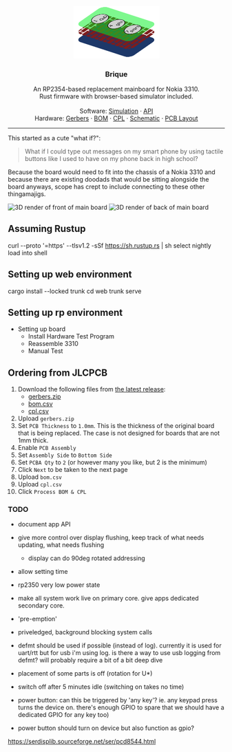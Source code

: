<p align="center">
  <a href="https://github.com/tommy-gilligan/brique">
    <img src="https://raw.githubusercontent.com/tommy-gilligan/brique/refs/heads/main/logo.svg" alt="Logo" width="200"/>
  </a>
  <h3 align="center">Brique</h3>
  <p align="center">
    An RP2354-based replacement mainboard for Nokia 3310.<br />
    Rust firmware with browser-based simulator included. 
    <br />
    <br />
    Software: <a href="https://tommy-gilligan.github.io/brique/simulation">Simulation</a>
    ·
    <a href="https://tommy-gilligan.github.io/brique/doc/shared">API</a>
    <br />
    Hardware: <a href="https://github.com/tommy-gilligan/brique/releases/latest/download/gerbers.zip">Gerbers</a>
    ·
    <a href="https://github.com/tommy-gilligan/brique/releases/latest/download/bom.csv">BOM</a>
    ·
    <a href="https://github.com/tommy-gilligan/brique/releases/latest/download/cpl.csv">CPL</a>
    ·
    <a href="https://github.com/tommy-gilligan/brique/releases/latest/download/schematic.pdf">Schematic</a>
    ·
    <a href="https://github.com/tommy-gilligan/brique/releases/latest/download/pcb.svg">PCB Layout</a>
  </p>
</p>
<hr/>
This started as a cute "what if?":

> What if I could type out messages on my smart phone by using tactile buttons like I used to have on my phone back in high school?

Because the board would need to fit into the chassis of a Nokia 3310 and because there are existing doodads that would be sitting alongside the board anyways, scope has crept to include connecting to these other thingamajigs.

![3D render of front of main board](https://github.com/tommy-gilligan/brique/releases/latest/download/3D_blenderfront.png)
![3D render of back of main board](https://github.com/tommy-gilligan/brique/releases/latest/download/3D_blenderback.png)

## Assuming Rustup
curl --proto '=https' --tlsv1.2 -sSf https://sh.rustup.rs | sh
select nightly
load into shell

## Setting up web environment
cargo install --locked trunk
cd web
trunk serve

## Setting up rp environment

- Setting up board
    - Install Hardware Test Program
    - Reassemble 3310
    - Manual Test

## Ordering from JLCPCB
1.  Download the following files from [the latest release](https://github.com/tommy-gilligan/brique/releases/latest):
    - [gerbers.zip](https://github.com/tommy-gilligan/brique/releases/latest/download/gerbers.zip)
    - [bom.csv](https://github.com/tommy-gilligan/brique/releases/latest/download/bom.csv)
    - [cpl.csv](https://github.com/tommy-gilligan/brique/releases/latest/download/cpl.csv)
2. Upload `gerbers.zip`
3. Set `PCB Thickness` to `1.0mm`.  This is the thickness of the original board that is being replaced.  The case is not designed for boards that are not 1mm thick.
4. Enable `PCB Assembly`
5. Set `Assembly Side` to `Bottom Side`
6. Set `PCBA Qty` to `2` (or however many you like, but 2 is the minimum)
7. Click `Next` to be taken to the next page
8. Upload `bom.csv`
9. Upload `cpl.csv`
10. Click `Process BOM & CPL`

### TODO

- document app API

- give more control over display flushing, keep track of what needs updating, what needs flushing
	- display can do 90deg rotated addressing
- allow setting time
- rp2350 very low power state
- make all system work live on primary core.  give apps dedicated secondary core.
- 'pre-emption'
- priveledged, background blocking system calls  
- defmt should be used if possible (instead of log).  currently it is used for uart/rtt but for usb i'm using log.  is there a way to use usb logging from defmt?  will probably require a bit of a bit deep dive
- placement of some parts is off (rotation for U*)
- switch off after 5 minutes idle (switching on takes no time)
- power button: can this be triggered by 'any key'?  ie. any keypad press turns the device on.  there's enough GPIO to spare that we should have a dedicated GPIO for any key too)
- power button should turn on device but also function as gpio?

https://serdisplib.sourceforge.net/ser/pcd8544.html

